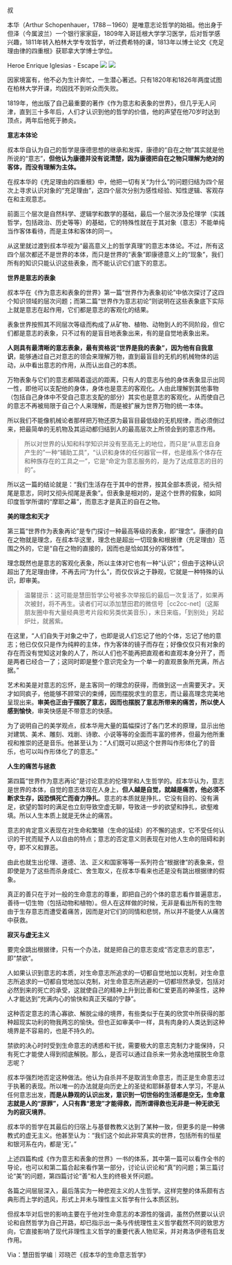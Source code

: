 叔

本华（Arthur Schopenhauer，1788－1960）是唯意志论哲学的始祖。他出身于但泽（今属波兰）一个银行家家庭，1809年入哥廷根大学学习医学，后对哲学感兴趣，1811年转入柏林大学专攻哲学，听过费希特的课，1813年以博士论文《充足理由律的四重根》获耶拿大学博士学位。

Heroe Enrique Iglesias - Escape ![](https://res.wx.qq.com/mmbizwap/zh_CN/htmledition/images/icon/appmsg/qqmusic/icon_qqmusic_source531a3f.svg)
     ![](https://y.gtimg.cn/music/photo_new/T002R90x90M000002QhxAW4SjQ2u.jpg) 

因家境富有，他不必为生计奔忙，一生潜心著述。只有1820年和1826年两度试图在柏林大学开课，均因找不到听众而失败。  

1819年，他出版了自己最重要的著作《作为意志和表象的世界》，但几乎无人问津，直到三十多年后，人们才认识到他的哲学的价值，他的声望在他70岁时达到顶点，两年后他死于肺炎。

**意志本体论**

叔本华自认为自己的哲学是康德思想的继承和发挥，康德的“自在之物”其实就是他所说的“意志”，**但他认为康德并没有说清楚，因为康德把自在之物只理解为绝对的客体，而没有理解为主体。** 

在叔本华的《充足理由的四重根》中，他把一切有关“为什么”的问题归结为四个层次上寻求认识对象的“充足理由”，这四个层次分别为感性经验、知性逻辑、客观存在和主观意志。

前面三个层次是自然科学、逻辑学和数学的基础，最后一个层次涉及伦理学（实践哲学，包括政治、历史等等）的基础，它的特殊性就在于其对象（意志）不能单纯当作客体看待，而是主体和客体的同一。

从这里就过渡到叔本华视为“最高意义上的哲学真理”的意志本体论。不过，所有这四个层次都还不是世界的本体，而只是世界的“表象”即康德意义上的“现象”，我们所有的知识只能认识这些表象，而不能认识它们底下的意志。

**世界是意志的表象**

叔本华在《作为意志和表象的世界》第一篇“世界作为表象初论”中依次探讨了这四个知识领域的层次问题；而第二篇“世界作为意志初论”则说明在这些表象底下实际上就是意志在起作用，它们都是意志的客观化的结果。

表象世界按照其不同层次等级而构成了从矿物、植物、动物到人的不同阶段，但它们都是意志的表象，只不过有的是盲目地表象出来，有的是自觉地表象出来。

**人则具有最清晰的意志表象，最有资格说“世界是我的表象”，因为他有自我意识**，能够通过自己对意志的领会来理解万物，直到最盲目的无机的机械物体的运动，从中看出意志的作用，从而认出自己的本质。

万物表象与它们的意志都隔着遥远的距离，只有人的意志与他的身体表象显示出同一性，即他可以支配他的身体，身体也是意志的客观化。人由此理解到其他事物（包括自己身体中不受自己意志支配的部分）其实也是意志的客观化，从而使自己的意志不再被局限于自己个人来理解，而是被扩展为世界万物的统一本体。

所以我们不能像机械论者那样把万物还原为最盲目最低级的无机规律，而必须倒过来，把最简单的无机物及其运动都归结到人的最高层次上所领会到的意志作用。

> 所以对世界的认知和科学知识并没有至高无上的地位，而只是“从意志自身产生的”一种“辅助工具”，“认识和身体的任何器官一样，也是维系个体存在和种族存在的工具之一”，它是“命定为意志服务的，是为了达成意志的目的的”。

所以这一篇的结论就是：“我们生活存在于其中的世界，按其全部本质说，彻头彻尾是意志，同时又彻头彻尾是表象”。但表象是相对的，是这个世界的假象，如同印度哲学所谓的“摩耶之幕”，而意志才是真正的自在之物。

**美的理念和天才**

第三篇“世界作为表象再论”是专门探讨一种最高等级的表象，即“理念”。康德的自在之物就是理念，在叔本华这里，理念也是超出一切现象和根据律（充足理由）范围之外的，它是“自在之物的直接的，因而也是恰如其分的客体性”。

理念既然也是意志的客观化表象，所以主体对它也有一种“认识”；但由于这种认识超出了充足理由律，不再去问“为什么”，而仅仅诉之于静观，它就是一种特殊的认识，即审美。

> 温馨提示：这可能是慧田哲学公号被多次举报后的最后一次复活了，如果再次被封，将不再生。读者们可以添加慧田君的微信号［cc2cc-net\]（这厮朋友圈中有大量经典思考片段和另类优美音乐），末日来临，「到别处」另起炉灶，就酱紫。

在这里，“人们自失于对象之中了，也即是说人们忘记了他的个体，忘记了他的意志；他已仅仅只是作为纯粹的主体，作为客体的镜子而存在；好像仅仅只有对象的存在而没有觉知这对象的人了，所以人们也不能再把直观者和直观本身分开了，而是两者已经合一了；这同时即是整个意识完全为一个单一的直观景象所充满，所占据。”

艺术和美是对意志的忘怀，是主客同一的理念的获得，而做到这一点需要天才。天才如同疯子，他能够不顾常识的束缚，因而摆脱求生的意志，而让最高理念完美地呈现出来。**审美也正由于摆脱了意志，因而也摆脱了意志所带来的痛苦，所以使人感到愉快**，审美快感是不带意志的快感。

为了说明自己的美学观点，叔本华用大量的篇幅探讨了各门艺术的原理，显示出他对建筑、美术、雕刻、戏剧、诗歌、小说等等的全面而丰富的修养，但最为他所重视和推崇的还是音乐。他甚至认为：“人们既可以把这个世界叫作形体化了的音乐，也可以叫作形体化了的意志。”

**人生的痛苦与拯救**

第四篇“世界作为意志再论”是讨论意志的伦理学和人生哲学的。叔本华认为，意志是世界的本体，自觉的意志体现在人身上，**但人越是自觉，就越是痛苦，他必须不断求生存，因恐惧死亡而奋力挣扎**。意志的本质就是挣扎，它没有目的、没有满足，欲望的暂时的满足也立刻导致空虚无聊，导致进一步的欲望和挣扎，欲壑难填。所以人生本质上就是无休止的痛苦。

意志的肯定意义表现在对生命和繁殖（生命的延续）的不懈的追求，它不受任何认识的干扰而赋予人以自由的特点；意志的否定意义则表现在对他人生命的阻碍和剥夺，即不义和罪恶。

由此也就生出伦理、道德、法、正义和国家等等一系列符合“根据律”的表象来，但即使是为了这些而杀身成仁、舍生取义，在叔本华看来也还是没有跳出根据律的假象。

真正的善只在于对一般的生命意志的尊重，即把自己的个体的意志看作普遍意志，善待一切生物（包括动物和植物）。但人在这样做的时候，无非是看出所有的生物由于生存意志而遭受着痛苦，因而是对它们的同情和悲悯，所以并不能使人从痛苦中获救。

**寂灭与虚无主义**

要完全跳出根据律，只有一个办法，就是把自己的意志变成“否定意志的意志”，即“禁欲”。

人如果认识到意志的本质，对生命意志所追求的一切都自觉地加以克制，对生命意志所追求的一切都自觉地加以克制，对生命意志所逃避的一切都坦然承受，包括对必然到来的死亡的承受，这就使自己的精神上升到比善和仁爱更高的神圣性，这种人才能达到“充满内心的愉快和真正天福的宁静”。

这种否定意志的清心寡欲、解脱尘缘的境界，有些类似于在美的欣赏中所获得的那种超现实功利的物我两忘的愉快。但也正如审美中一样，具有肉身的人类达到这种境界是不容易的，也是不持久的。

禁欲的决心时时受到生命意志的诱惑和干扰，需要极大的意志克制力才能保持，只有死亡才能使人得到彻底解脱。那么，是否可以通过自杀来一劳永逸地摆脱生命意志呢？

叔本华强烈地否定这种做法。他认为自杀并不是取消生命意志，而正是生命意志过于执著的表现。所以唯一的办法就是向历史上的圣徒和耶稣基督本人学习，不是从任何意志出发，**而是从静观的认识出发，意识到一切世俗的生活都是空无，生命意志就是人的“原罪”，人只有靠“恩宠”才能得救，而所谓得救也无非是一种无欲无为的寂灭境界**。

叔本华的哲学在其最后的归宿上与基督教教义达到了某种一致，但更多的是一种佛教式的虚无主义。他甚至认为：“我们这个如此非常真实的世界，包括所有的恒星和银河系在内，都是‘无’。”

上述四篇构成《作为意志和表象的世界》一书的体系，其中第一篇可以看作全书的导论，也可以和第二篇合起来看作第一部分，讨论认识论和“真”的问题；第三篇讨论“美”的问题，第四篇讨论“善”和人生的终极关怀问题。

各篇之间层层深入，最后落实为一种悲观主义的人生哲学。这样完整的体系颇有古典形而上学的遗风，形式上并未与理性主义哲学有什么本质区别。

但叔本华对后世的影响主要在于他对生命意志的本源性的强调，虽然仍然要以认识论和自然哲学为自己开路，却已指示出一条与传统理性主义哲学截然不同的致思方向，它直接影响了现代非理性主义哲学的重要代表人物尼采，并对弗洛伊德有启发作用。

Via：慧田哲学编｜邓晓芒《叔本华的生命意志哲学》